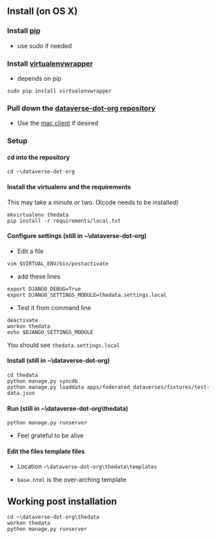 ## Install (on OS X)

### Install [pip](http://pip.readthedocs.org/en/latest/installing.html)

* use sudo if needed

### Install [virtualenvwrapper](http://virtualenvwrapper.readthedocs.org/en/latest/install.html)

* depends on pip

```
sudo pip install virtualenvwrapper
```

### Pull down the [dataverse-dot-org repository](https://github.com/IQSS/dataverse-dot-org)

* Use the [mac client](https://mac.github.com/) if desired

### Setup

#### cd into the repository

```
cd ~\dataverse-dot-org
```

#### Install the virtualenv and the requirements

This may take a minute or two.  (Xcode needs to be installed)
    
```
mkvirtualenv thedata
pip install -r requirements/local.txt
```

#### Configure settings (still in ~\dataverse-dot-org)

* Edit a file

```
vim $VIRTUAL_ENV/bin/postactivate
```

* add these lines

```
export DJANGO_DEBUG=True
export DJANGO_SETTINGS_MODULE=thedata.settings.local
```

* Test it from command line

```
deactivate
workon thedata
echo $DJANGO_SETTINGS_MODULE
```

You should see ```thedata.settings.local```

#### Install (still in ~\dataverse-dot-org)

```
cd thedata
python manage.py syncdb
python manage.py loaddata apps/federated_dataverses/fixtures/test-data.json 
```

#### Run (still in ~\dataverse-dot-org\thedata)

```
python manage.py runserver
```

* Feel grateful to be alive

#### Edit the files template files

* Location ```~\dataverse-dot-org\thedata\templates```

* ```base.html``` is the over-arching template


## Working post installation

```
cd ~\dataverse-dot-org\thedata
workon thedata
python manage.py runserver
```

